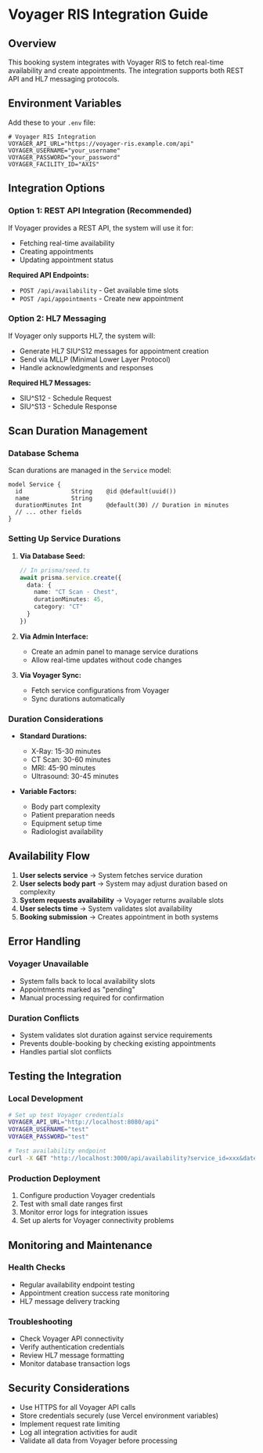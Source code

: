 # Voyager RIS Integration Guide

## Overview

This booking system integrates with Voyager RIS to fetch real-time availability and create appointments. The integration supports both REST API and HL7 messaging protocols.

## Environment Variables

Add these to your `.env` file:

```env
# Voyager RIS Integration
VOYAGER_API_URL="https://voyager-ris.example.com/api"
VOYAGER_USERNAME="your_username"
VOYAGER_PASSWORD="your_password"
VOYAGER_FACILITY_ID="AXIS"
```

## Integration Options

### Option 1: REST API Integration (Recommended)

If Voyager provides a REST API, the system will use it for:
- Fetching real-time availability
- Creating appointments
- Updating appointment status

**Required API Endpoints:**
- `POST /api/availability` - Get available time slots
- `POST /api/appointments` - Create new appointment

### Option 2: HL7 Messaging

If Voyager only supports HL7, the system will:
- Generate HL7 SIU^S12 messages for appointment creation
- Send via MLLP (Minimal Lower Layer Protocol)
- Handle acknowledgments and responses

**Required HL7 Messages:**
- SIU^S12 - Schedule Request
- SIU^S13 - Schedule Response

## Scan Duration Management

### Database Schema

Scan durations are managed in the `Service` model:

```prisma
model Service {
  id              String    @id @default(uuid())
  name            String
  durationMinutes Int       @default(30) // Duration in minutes
  // ... other fields
}
```

### Setting Up Service Durations

1. **Via Database Seed:**
   ```typescript
   // In prisma/seed.ts
   await prisma.service.create({
     data: {
       name: "CT Scan - Chest",
       durationMinutes: 45,
       category: "CT"
     }
   })
   ```

2. **Via Admin Interface:**
   - Create an admin panel to manage service durations
   - Allow real-time updates without code changes

3. **Via Voyager Sync:**
   - Fetch service configurations from Voyager
   - Sync durations automatically

### Duration Considerations

- **Standard Durations:**
  - X-Ray: 15-30 minutes
  - CT Scan: 30-60 minutes
  - MRI: 45-90 minutes
  - Ultrasound: 30-45 minutes

- **Variable Factors:**
  - Body part complexity
  - Patient preparation needs
  - Equipment setup time
  - Radiologist availability

## Availability Flow

1. **User selects service** → System fetches service duration
2. **User selects body part** → System may adjust duration based on complexity
3. **System requests availability** → Voyager returns available slots
4. **User selects time** → System validates slot availability
5. **Booking submission** → Creates appointment in both systems

## Error Handling

### Voyager Unavailable
- System falls back to local availability slots
- Appointments marked as "pending"
- Manual processing required for confirmation

### Duration Conflicts
- System validates slot duration against service requirements
- Prevents double-booking by checking existing appointments
- Handles partial slot conflicts

## Testing the Integration

### Local Development
```bash
# Set up test Voyager credentials
VOYAGER_API_URL="http://localhost:8080/api"
VOYAGER_USERNAME="test"
VOYAGER_PASSWORD="test"

# Test availability endpoint
curl -X GET "http://localhost:3000/api/availability?service_id=xxx&date_from=2024-01-01"
```

### Production Deployment
1. Configure production Voyager credentials
2. Test with small date ranges first
3. Monitor error logs for integration issues
4. Set up alerts for Voyager connectivity problems

## Monitoring and Maintenance

### Health Checks
- Regular availability endpoint testing
- Appointment creation success rate monitoring
- HL7 message delivery tracking

### Troubleshooting
- Check Voyager API connectivity
- Verify authentication credentials
- Review HL7 message formatting
- Monitor database transaction logs

## Security Considerations

- Use HTTPS for all Voyager API calls
- Store credentials securely (use Vercel environment variables)
- Implement request rate limiting
- Log all integration activities for audit
- Validate all data from Voyager before processing 
